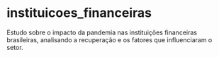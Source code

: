 # instituicoes_financeiras
Estudo sobre o impacto da pandemia nas instituições financeiras brasileiras, analisando a recuperação e os fatores que influenciaram o setor.
